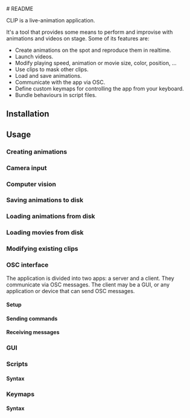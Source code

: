 # README

CLIP is a live-animation application.  

It's a tool that provides some means to perform and improvise with animations and videos on stage.  Some of its features are:
- Create animations on the spot and reproduce them in realtime.
- Launch videos.
- Modify playing speed, animation or movie size, color, position, ...
- Use clips to mask other clips.
- Load and save animations.
- Communicate with the app via OSC.
- Define custom keymaps for controlling the app from your keyboard.
- Bundle behaviours in script files.

## Installation

## Usage

### Creating animations
### Camera input
### Computer vision
### Saving animations to disk
### Loading animations from disk
### Loading movies from disk
### Modifying existing clips

### OSC interface
The application is divided into two apps: a server and a client.  They communicate via OSC messages.  The client may be a GUI, or any application or device that can send OSC messages.
#### Setup
#### Sending commands
#### Receiving messages
### GUI
### Scripts
#### Syntax
### Keymaps
#### Syntax
